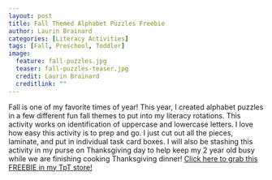 ```yaml
---
layout: post
title: Fall Themed Alphabet Puzzles Freebie
author: Laurin Brainard
categories: [Literacy Activities]
tags: [Fall, Preschool, Toddler]
image:
  feature: fall-puzzles.jpg
  teaser: fall-puzzles-teaser.jpg
  credit: Laurin Brainard
  creditlink: ""
---
```

Fall is one of my favorite times of year! This year, I created alphabet puzzles in a few different fun fall themes to put into my literacy rotations. This activity works on identification of uppercase and lowercase letters. I love how easy this activity is to prep and go. I just cut out all the pieces, laminate, and put in individual task card boxes. I will also be stashing this activity in my purse on Thanksgiving day to help keep my 2 year old busy while we are finishing cooking Thanksgiving dinner! [Click here to grab this FREEBIE in my TpT store!](http://bit.ly/fallpuzzle) 